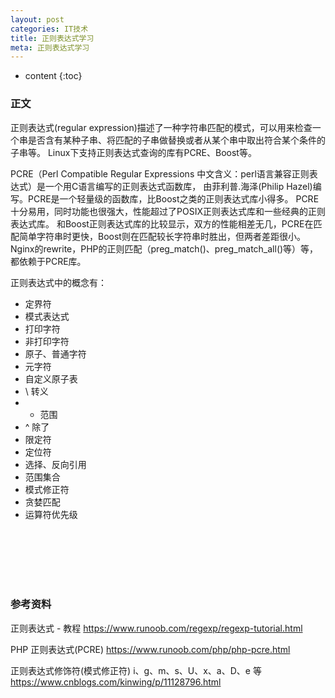 ```yaml
---
layout: post
categories: IT技术
title: 正则表达式学习
meta: 正则表达式学习
---
```

* content
{:toc}

### 正文

正则表达式(regular expression)描述了一种字符串匹配的模式，可以用来检查一个串是否含有某种子串、将匹配的子串做替换或者从某个串中取出符合某个条件的子串等。
Linux下支持正则表达式查询的库有PCRE、Boost等。

PCRE（Perl Compatible Regular Expressions 中文含义：perl语言兼容正则表达式）是一个用C语言编写的正则表达式函数库，
由菲利普.海泽(Philip Hazel)编写。PCRE是一个轻量级的函数库，比Boost之类的正则表达式库小得多。
PCRE十分易用，同时功能也很强大，性能超过了POSIX正则表达式库和一些经典的正则表达式库。
和Boost正则表达式库的比较显示，双方的性能相差无几，PCRE在匹配简单字符串时更快，Boost则在匹配较长字符串时胜出，但两者差距很小。
Nginx的rewrite，PHP的正则匹配（preg_match()、preg_match_all()等）等，都依赖于PCRE库。

正则表达式中的概念有：
* 定界符
* 模式表达式
* 打印字符
* 非打印字符
* 原子、普通字符
* 元字符
* 自定义原子表
* \ 转义
* - 范围
* ^ 除了
* 限定符
* 定位符
* 选择、反向引用
* 范围集合
* 模式修正符
* 贪婪匹配
* 运算符优先级


<br/><br/><br/><br/><br/>
### 参考资料

正则表达式 - 教程 <https://www.runoob.com/regexp/regexp-tutorial.html>

PHP 正则表达式(PCRE) <https://www.runoob.com/php/php-pcre.html>

正则表达式修饰符(模式修正符) i、g、m、s、U、x、a、D、e 等 <https://www.cnblogs.com/kinwing/p/11128796.html>
